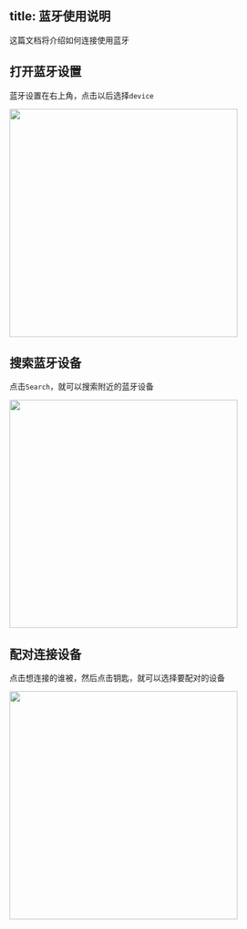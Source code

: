 title: 蓝牙使用说明
---

这篇文档将介绍如何连接使用蓝牙

## 打开蓝牙设置

蓝牙设置在右上角，点击以后选择`device`

<img src="/linux/images/vim1/gnome-bluetooth1.png" width=400px>

## 搜索蓝牙设备

点击`Search`，就可以搜索附近的蓝牙设备

<img src="/linux/images/vim1/gnome-bluetooth2.png" width=400px>

## 配对连接设备

点击想连接的谁被，然后点击钥匙，就可以选择要配对的设备

<img src="/linux/images/vim1/gnome-bluetooth3.png" width=400px>
